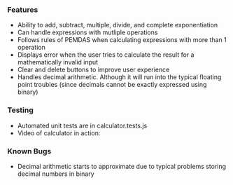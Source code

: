 ### Features
- Ability to add, subtract, multiple, divide, and complete exponentiation
- Can handle expressions with mutliple operations
- Follows rules of PEMDAS when calculating expressions with more than 1 operation
- Displays error when the user tries to calculate the result for a mathematically invalid input
- Clear and delete buttons to improve user experience
- Handles decimal arithmetic. Although it will run into the typical floating point troubles (since decimals cannot be exactly expressed using binary)


### Testing

- Automated unit tests are in calculator.tests.js
- Video of calculator in action:


### Known Bugs

- Decimal arithmetic starts to approximate due to typical problems storing decimal numbers in binary
